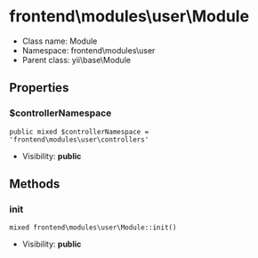 frontend\modules\user\Module
===============






* Class name: Module
* Namespace: frontend\modules\user
* Parent class: yii\base\Module





Properties
----------


### $controllerNamespace

    public mixed $controllerNamespace = 'frontend\modules\user\controllers'





* Visibility: **public**


Methods
-------


### init

    mixed frontend\modules\user\Module::init()





* Visibility: **public**


